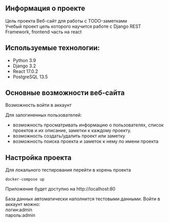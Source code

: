 ## Информация о проекте
Цель проекта
Веб-сайт для работы с TODO-заметками  
Учебый проект цель которого научится работе с Django REST Framework,
frontend часть на react


## Используемые технологии:
* Python 3.9
* Django 3.2
* React 17.0.2
* PostgreSQL 13.5

## Основные возможности веб-сайта
Возможность войти в аккаунт

Для залогиненных пользователей:
* возможность просматривать информацию о пользователях, список проектов и их описание,
заметки к каждому проекту.
* возможность создать/удалить проект или заметку
* возможность поиска проекта и заметок к нему по имени проекта
## Настройка проекта
Для локального тестирования  перейти в корень проекта

```
docker-compose up
```
Приложение будет доступно на http://localhost:80

База данных автоматически наполнится тестовыми данными. Войти в аккаунт можно:  
логин:admin  
пароль:admin
